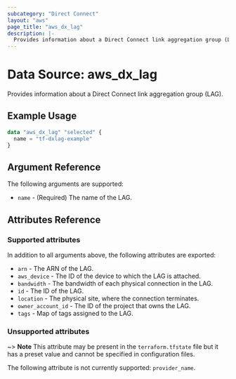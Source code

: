 ```yaml
---
subcategory: "Direct Connect"
layout: "aws"
page_title: "aws_dx_lag"
description: |-
  Provides information about a Direct Connect link aggregation group (LAG).
---
```


# Data Source: aws_dx_lag

Provides information about a Direct Connect link aggregation group (LAG).

## Example Usage

```terraform
data "aws_dx_lag" "selected" {
  name = "tf-dxlag-example"
}
```

## Argument Reference

The following arguments are supported:

* `name` - (Required) The name of the LAG.

## Attributes Reference

### Supported attributes

In addition to all arguments above, the following attributes are exported:

* `arn` - The ARN of the LAG.
* `aws_device` - The ID of the device to which the LAG is attached.
* `bandwidth` - The bandwidth of each physical connection in the LAG.
* `id` - The ID of the LAG.
* `location` - The physical site, where the connection terminates.
* `owner_account_id` - The ID of the project that owns the LAG.
* `tags` - Map of tags assigned to the LAG.

### Unsupported attributes

~> **Note** This attribute may be present in the `terraform.tfstate` file but it has a preset value and cannot be specified in configuration files.

The following attribute is not currently supported: `provider_name`.
